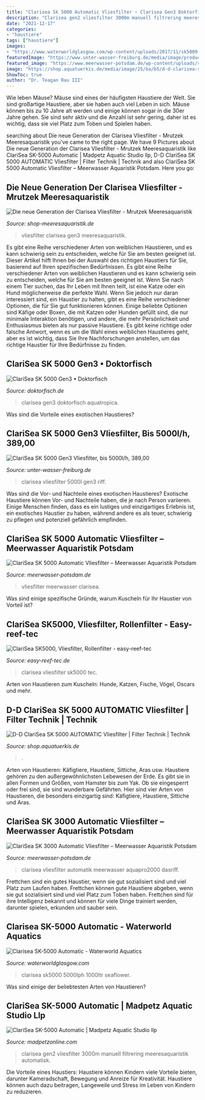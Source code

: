 ```yaml
---
title: "Clarisea Sk 5000 Automatic Vliesfilter ~ Clarisea Gen3 Doktorfisch Aquatropica"
description: "Clarisea gen2 vliesfilter 3000m manuell filtrering meeresaquaristik automatisk"
date: "2021-12-17"
categories:
- "haustiere"
tags: ["haustiere"]
images:
- "https://www.waterworldglasgow.com/wp-content/uploads/2017/11/sk5000-rearx500.png"
featuredImage: "https://www.unter-wasser-freiburg.de/media/image/product/18540/lg/clarisea-sk-5000-gen3-vliesfilter-bis-5000l-h~2.jpg"
featured_image: "https://www.meerwasser-potsdam.de/wp-content/uploads/sk5000_3-705x705.png"
image: "https://shop.aquatuerkis.de/media/image/25/ba/b5/d-d-clarisea-sk-5000-automatic-vliesfilter-15912-837_600x600.png"
ShowToc: true
author: "Dr. Teagan Rau III"
---
```



Wie leben Mäuse?
Mäuse sind eines der häufigsten Haustiere der Welt. Sie sind großartige Haustiere, aber sie haben auch viel Leben in sich. Mäuse können bis zu 10 Jahre alt werden und einige können sogar in die 30er Jahre gehen. Sie sind sehr aktiv und die Anzahl ist sehr gering, daher ist es wichtig, dass sie viel Platz zum Toben und Spielen haben.

	

		
searching about Die neue Generation der Clarisea Vliesfilter - Mrutzek Meeresaquaristik you've came to the right page. We have 9 Pictures about Die neue Generation der Clarisea Vliesfilter - Mrutzek Meeresaquaristik like ClariSea SK-5000 Automatic | Madpetz Aquatic Studio llp, D-D ClariSea SK 5000 AUTOMATIC Vliesfilter | Filter Technik | Technik and also ClariSea SK 5000 Automatic Vliesfilter – Meerwasser Aquaristik Potsdam. Here you go:
		
    
## Die Neue Generation Der Clarisea Vliesfilter - Mrutzek Meeresaquaristik

<img loading=lazy src="https://www.shop-meeresaquaristik.de/images/product_images/popup_images/27728_3.jpg" onerror="this.onerror=null;this.src='https://tse1.mm.bing.net/th?id=OIP.F7QHB2Gm8hwCkPCWEC7LmQAAAA&amp;pid=15.1';" alt="Die neue Generation der Clarisea Vliesfilter - Mrutzek Meeresaquaristik">

_Source: shop-meeresaquaristik.de_

>vliesfilter clarisea gen3 meeresaquaristik. 

	

Es gibt eine Reihe verschiedener Arten von weiblichen Haustieren, und es kann schwierig sein zu entscheiden, welche für Sie am besten geeignet ist. Dieser Artikel hilft Ihnen bei der Auswahl des richtigen Haustiers für Sie, basierend auf Ihren spezifischen Bedürfnissen.
Es gibt eine Reihe verschiedener Arten von weiblichen Haustieren und es kann schwierig sein zu entscheiden, welche für Sie am besten geeignet ist. Wenn Sie nach einem Tier suchen, das Ihr Leben mit Ihnen teilt, ist eine Katze oder ein Hund möglicherweise die perfekte Wahl. Wenn Sie jedoch nur daran interessiert sind, ein Haustier zu halten, gibt es eine Reihe verschiedener Optionen, die für Sie gut funktionieren können. Einige beliebte Optionen sind Käfige oder Boxen, die mit Katzen oder Hunden gefüllt sind, die nur minimale Interaktion benötigen, und andere, die mehr Persönlichkeit und Enthusiasmus bieten als nur passive Haustiere. Es gibt keine richtige oder falsche Antwort, wenn es um die Wahl eines weiblichen Haustieres geht, aber es ist wichtig, dass Sie Ihre Nachforschungen anstellen, um das richtige Haustier für Ihre Bedürfnisse zu finden.

    
## ClariSea SK 5000 Gen3 • Doktorfisch

<img loading=lazy src="https://doktorfisch.de/wp-content/uploads/2017/12/ClariSea-SK-5000-Gen3_karton.png" onerror="this.onerror=null;this.src='https://tse3.mm.bing.net/th?id=OIP.DXCEHU0SJ-etgH_8c14eCgHaHa&amp;pid=15.1';" alt="ClariSea SK 5000 Gen3 • Doktorfisch">

_Source: doktorfisch.de_

>clarisea gen3 doktorfisch aquatropica. 

	

Was sind die Vorteile eines exotischen Haustieres?

    
## ClariSea SK 5000 Gen3 Vliesfilter, Bis 5000l/h, 389,00

<img loading=lazy src="https://www.unter-wasser-freiburg.de/media/image/product/18540/lg/clarisea-sk-5000-gen3-vliesfilter-bis-5000l-h~2.jpg" onerror="this.onerror=null;this.src='https://tse3.mm.bing.net/th?id=OIP.VDLWOnzxJ4XZ9Ezs6T3WOgHaHa&amp;pid=15.1';" alt="ClariSea SK 5000 Gen3 Vliesfilter, bis 5000l/h, 389,00">

_Source: unter-wasser-freiburg.de_

>clarisea vliesfilter 5000l gen3 riff. 

	

Was sind die Vor- und Nachteile eines exotischen Haustieres?
Exotische Haustiere können Vor- und Nachteile haben, die je nach Person variieren. Einige Menschen finden, dass es ein lustiges und einzigartiges Erlebnis ist, ein exotisches Haustier zu haben, während andere es als teuer, schwierig zu pflegen und potenziell gefährlich empfinden.

    
## ClariSea SK 5000 Automatic Vliesfilter – Meerwasser Aquaristik Potsdam

<img loading=lazy src="https://www.meerwasser-potsdam.de/wp-content/uploads/sk5000_3-705x705.png" onerror="this.onerror=null;this.src='https://tse1.mm.bing.net/th?id=OIP.nFm4pnCS2grdRZVOmC2HMwHaHa&amp;pid=15.1';" alt="ClariSea SK 5000 Automatic Vliesfilter – Meerwasser Aquaristik Potsdam">

_Source: meerwasser-potsdam.de_

>vliesfilter meerwasser clarisea. 

	

Was sind einige spezifische Gründe, warum Kuscheln für Ihr Haustier von Vorteil ist?

    
## ClariSea SK5000, Vliesfilter, Rollenfilter - Easy-reef-tec

<img loading=lazy src="https://easy-reef-tec.de/wp-content/uploads/2020/11/Clarisea-SK3000-Bild-1-1.jpg" onerror="this.onerror=null;this.src='https://tse2.mm.bing.net/th?id=OIP.n_kZ8JZG23b0i34o30RhtwAAAA&amp;pid=15.1';" alt="ClariSea SK5000, Vliesfilter, Rollenfilter - easy-reef-tec">

_Source: easy-reef-tec.de_

>clarisea vliesfilter sk5000 tec. 

	

Arten von Haustieren zum Kuscheln: Hunde, Katzen, Fische, Vögel, Oscars und mehr.

    
## D-D ClariSea SK 5000 AUTOMATIC Vliesfilter | Filter Technik | Technik

<img loading=lazy src="https://shop.aquatuerkis.de/media/image/25/ba/b5/d-d-clarisea-sk-5000-automatic-vliesfilter-15912-837_600x600.png" onerror="this.onerror=null;this.src='https://tse4.mm.bing.net/th?id=OIP.hcuK7-l-nTIXTe1QuI5oaQHaHa&amp;pid=15.1';" alt="D-D ClariSea SK 5000 AUTOMATIC Vliesfilter | Filter Technik | Technik">

_Source: shop.aquatuerkis.de_

>. 

	

Arten von Haustieren: Käfigtiere, Haustiere, Sittiche, Aras usw.
Haustiere gehören zu den außergewöhnlichsten Lebewesen der Erde. Es gibt sie in allen Formen und Größen, vom Hamster bis zum Yak. Ob sie eingesperrt oder frei sind, sie sind wunderbare Gefährten. Hier sind vier Arten von Haustieren, die besonders einzigartig sind: Käfigtiere, Haustiere, Sittiche und Aras.

    
## ClariSea SK 3000 Automatic Vliesfilter – Meerwasser Aquaristik Potsdam

<img loading=lazy src="https://www.meerwasser-potsdam.de/wp-content/uploads/sk3000_4-450x450.png" onerror="this.onerror=null;this.src='https://tse4.mm.bing.net/th?id=OIP.7SeHGjlXEFPp3OZpVk6TawAAAA&amp;pid=15.1';" alt="ClariSea SK 3000 Automatic Vliesfilter – Meerwasser Aquaristik Potsdam">

_Source: meerwasser-potsdam.de_

>clarisea vliesfilter automatik meerwasser aquapro2000 dasriff. 

	

Frettchen sind ein gutes Haustier, wenn sie gut sozialisiert sind und viel Platz zum Laufen haben.
Frettchen können gute Haustiere abgeben, wenn sie gut sozialisiert sind und viel Platz zum Toben haben. Frettchen sind für ihre Intelligenz bekannt und können für viele Dinge trainiert werden, darunter spielen, erkunden und sauber sein.

    
## Clarisea SK-5000 Automatic - Waterworld Aquatics

<img loading=lazy src="https://www.waterworldglasgow.com/wp-content/uploads/2017/11/sk5000-rearx500.png" onerror="this.onerror=null;this.src='https://tse1.mm.bing.net/th?id=OIP.FIUmIVbTPCfx0FLV0xQFRAAAAA&amp;pid=15.1';" alt="Clarisea SK-5000 Automatic - Waterworld Aquatics">

_Source: waterworldglasgow.com_

>clarisea sk5000 5000lph 1000ltr seaflower. 

	

Was sind einige der beliebtesten Arten von Haustieren?

    
## ClariSea SK-5000 Automatic | Madpetz Aquatic Studio Llp

<img loading=lazy src="https://cdn.shopify.com/s/files/1/1357/2529/products/20994_3_dup2_grande_324d37f9-ec0e-4097-b30f-7dd5fdb0e083_1024x.jpg?v=1539584139" onerror="this.onerror=null;this.src='https://tse3.mm.bing.net/th?id=OIP.gmTlgykpmrSi2tVbcto6RgHaHa&amp;pid=15.1';" alt="ClariSea SK-5000 Automatic | Madpetz Aquatic Studio llp">

_Source: madpetzonline.com_

>clarisea gen2 vliesfilter 3000m manuell filtrering meeresaquaristik automatisk. 

	

Die Vorteile eines Haustiers:
Haustiere können Kindern viele Vorteile bieten, darunter Kameradschaft, Bewegung und Anreize für Kreativität. Haustiere können auch dazu beitragen, Langeweile und Stress im Leben von Kindern zu reduzieren.

